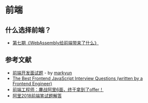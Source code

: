 前端
========


## 什么选择前端？

- [第七期《WebAssembly给前端带来了什么》](https://github.com/mynane/web-problem/issues/7)


## 参考文献

- [前端开发面试题](https://github.com/markyun/My-blog/tree/master/Front-end-Developer-Questions) - by [markyun](https://github.com/markyun)
- [The Best Frontend JavaScript Interview Questions (written by a Frontend Engineer)](https://performancejs.com/post/hde6d32/The-Best-Frontend-JavaScript-Interview-Questions-%28written-by-a-Frontend-Engineer%29)
- [前端工程师：鏖战阿里6面，终于拿到了offer！](https://link.zhihu.com/?target=https%3A//www.nowcoder.com/discuss/82243)
- [阿里2018前端笔试题解答](https://zhuanlan.zhihu.com/p/29599545?)
